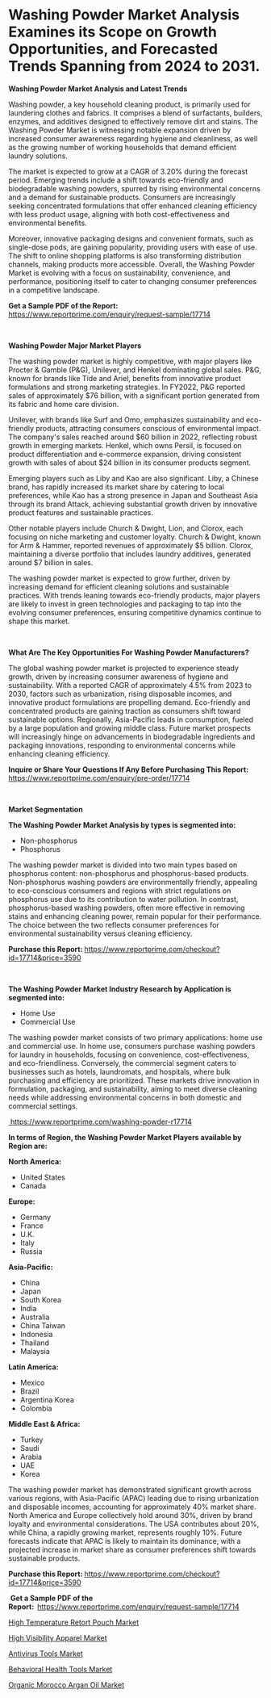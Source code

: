 <p><h1>Washing Powder Market Analysis Examines its Scope on Growth Opportunities, and Forecasted Trends Spanning from 2024 to 2031.</h1></p><p><strong>Washing Powder Market Analysis and Latest Trends</strong></p>
<p><p>Washing powder, a key household cleaning product, is primarily used for laundering clothes and fabrics. It comprises a blend of surfactants, builders, enzymes, and additives designed to effectively remove dirt and stains. The Washing Powder Market is witnessing notable expansion driven by increased consumer awareness regarding hygiene and cleanliness, as well as the growing number of working households that demand efficient laundry solutions.</p><p>The market is expected to grow at a CAGR of 3.20% during the forecast period. Emerging trends include a shift towards eco-friendly and biodegradable washing powders, spurred by rising environmental concerns and a demand for sustainable products. Consumers are increasingly seeking concentrated formulations that offer enhanced cleaning efficiency with less product usage, aligning with both cost-effectiveness and environmental benefits. </p><p>Moreover, innovative packaging designs and convenient formats, such as single-dose pods, are gaining popularity, providing users with ease of use. The shift to online shopping platforms is also transforming distribution channels, making products more accessible. Overall, the Washing Powder Market is evolving with a focus on sustainability, convenience, and performance, positioning itself to cater to changing consumer preferences in a competitive landscape.</p></p>
<p><strong>Get a Sample PDF of the Report:&nbsp;</strong> <a href="https://www.reportprime.com/enquiry/request-sample/17714?utm_campaign=38&utm_medium=2&utm_source=Github&utm_content=ia&utm_term=20112024&utm_id=washing-powder">https://www.reportprime.com/enquiry/request-sample/17714</a></p>
<p>&nbsp;</p>
<p><strong>Washing Powder Major Market Players</strong></p>
<p><p>The washing powder market is highly competitive, with major players like Procter & Gamble (P&G), Unilever, and Henkel dominating global sales. P&G, known for brands like Tide and Ariel, benefits from innovative product formulations and strong marketing strategies. In FY2022, P&G reported sales of approximately $76 billion, with a significant portion generated from its fabric and home care division.</p><p>Unilever, with brands like Surf and Omo, emphasizes sustainability and eco-friendly products, attracting consumers conscious of environmental impact. The company's sales reached around $60 billion in 2022, reflecting robust growth in emerging markets. Henkel, which owns Persil, is focused on product differentiation and e-commerce expansion, driving consistent growth with sales of about $24 billion in its consumer products segment.</p><p>Emerging players such as Liby and Kao are also significant. Liby, a Chinese brand, has rapidly increased its market share by catering to local preferences, while Kao has a strong presence in Japan and Southeast Asia through its brand Attack, achieving substantial growth driven by innovative product features and sustainable practices.</p><p>Other notable players include Church & Dwight, Lion, and Clorox, each focusing on niche marketing and customer loyalty. Church & Dwight, known for Arm & Hammer, reported revenues of approximately $5 billion. Clorox, maintaining a diverse portfolio that includes laundry additives, generated around $7 billion in sales.</p><p>The washing powder market is expected to grow further, driven by increasing demand for efficient cleaning solutions and sustainable practices. With trends leaning towards eco-friendly products, major players are likely to invest in green technologies and packaging to tap into the evolving consumer preferences, ensuring competitive dynamics continue to shape this market.</p></p>
<p>&nbsp;</p>
<p><strong>What Are The Key Opportunities For Washing Powder Manufacturers?</strong></p>
<p><p>The global washing powder market is projected to experience steady growth, driven by increasing consumer awareness of hygiene and sustainability. With a reported CAGR of approximately 4.5% from 2023 to 2030, factors such as urbanization, rising disposable incomes, and innovative product formulations are propelling demand. Eco-friendly and concentrated products are gaining traction as consumers shift toward sustainable options. Regionally, Asia-Pacific leads in consumption, fueled by a large population and growing middle class. Future market prospects will increasingly hinge on advancements in biodegradable ingredients and packaging innovations, responding to environmental concerns while enhancing cleaning efficiency.</p></p>
<p><strong>Inquire or Share Your Questions If Any Before Purchasing This Report:</strong> <a href="https://www.reportprime.com/enquiry/pre-order/17714?utm_campaign=38&utm_medium=2&utm_source=Github&utm_content=ia&utm_term=20112024&utm_id=washing-powder">https://www.reportprime.com/enquiry/pre-order/17714</a></p>
<p>&nbsp;</p>
<p><strong>Market Segmentation</strong></p>
<p><strong>The Washing Powder Market Analysis by types is segmented into:</strong></p>
<p><ul><li>Non-phosphorus</li><li>Phosphorus</li></ul></p>
<p><p>The washing powder market is divided into two main types based on phosphorus content: non-phosphorus and phosphorus-based products. Non-phosphorus washing powders are environmentally friendly, appealing to eco-conscious consumers and regions with strict regulations on phosphorus use due to its contribution to water pollution. In contrast, phosphorus-based washing powders, often more effective in removing stains and enhancing cleaning power, remain popular for their performance. The choice between the two reflects consumer preferences for environmental sustainability versus cleaning efficiency.</p></p>
<p><strong>Purchase this Report:&nbsp;</strong><a href="https://www.reportprime.com/checkout?id=17714&price=3590&utm_campaign=38&utm_medium=2&utm_source=Github&utm_content=ia&utm_term=20112024&utm_id=washing-powder">https://www.reportprime.com/checkout?id=17714&price=3590</a></p>
<p>&nbsp;</p>
<p><strong>The Washing Powder Market Industry Research by Application is segmented into:</strong></p>
<p><ul><li>Home Use</li><li>Commercial Use</li></ul></p>
<p><p>The washing powder market consists of two primary applications: home use and commercial use. In home use, consumers purchase washing powders for laundry in households, focusing on convenience, cost-effectiveness, and eco-friendliness. Conversely, the commercial segment caters to businesses such as hotels, laundromats, and hospitals, where bulk purchasing and efficiency are prioritized. These markets drive innovation in formulation, packaging, and sustainability, aiming to meet diverse cleaning needs while addressing environmental concerns in both domestic and commercial settings.</p></p>
<p><a href="https://www.reportprime.com/washing-powder-r17714?utm_campaign=38&utm_medium=2&utm_source=Github&utm_content=ia&utm_term=20112024&utm_id=washing-powder">&nbsp;https://www.reportprime.com/washing-powder-r17714</a></p>
<p><strong>In terms of Region, the Washing Powder Market Players available by Region are:</strong></p>
<p>
    <p> <strong> North America: </strong>
        <ul>
            <li>United States</li>
            <li>Canada</li>
        </ul>
        </p> 
    <p> <strong> Europe: </strong>
        <ul>
            <li>Germany</li>
            <li>France</li>
            <li>U.K.</li>
            <li>Italy</li>
            <li>Russia</li>
        </ul>
        </p> 
    <p> <strong> Asia-Pacific: </strong>
        <ul>
            <li>China</li>
            <li>Japan</li>
            <li>South Korea</li>
            <li>India</li>
            <li>Australia</li>
            <li>China Taiwan</li>
            <li>Indonesia</li>
            <li>Thailand</li>
            <li>Malaysia</li>
        </ul>
        </p> 
    <p> <strong> Latin America: </strong>
        <ul>
            <li>Mexico</li>
            <li>Brazil</li>
            <li>Argentina Korea</li>
            <li>Colombia</li>
        </ul>
        </p> 
    <p> <strong> Middle East & Africa: </strong>
        <ul>
            <li>Turkey</li>
            <li>Saudi</li>
            <li>Arabia</li>
            <li>UAE</li>
            <li>Korea</li>
        </ul>
    </p>
    </p>
<p><p>The washing powder market has demonstrated significant growth across various regions, with Asia-Pacific (APAC) leading due to rising urbanization and disposable incomes, accounting for approximately 40% market share. North America and Europe collectively hold around 30%, driven by brand loyalty and environmental considerations. The USA contributes about 20%, while China, a rapidly growing market, represents roughly 10%. Future forecasts indicate that APAC is likely to maintain its dominance, with a projected increase in market share as consumer preferences shift towards sustainable products.</p></p>
<p><strong>Purchase this Report: </strong><a href="https://www.reportprime.com/checkout?id=17714&price=3590&utm_campaign=38&utm_medium=2&utm_source=Github&utm_content=ia&utm_term=20112024&utm_id=washing-powder">https://www.reportprime.com/checkout?id=17714&price=3590</a></p>
<p>&nbsp;<strong>Get a Sample PDF of the Report:&nbsp;&nbsp;</strong><a href="https://www.reportprime.com/enquiry/request-sample/17714?utm_campaign=38&utm_medium=2&utm_source=Github&utm_content=ia&utm_term=20112024&utm_id=washing-powder">https://www.reportprime.com/enquiry/request-sample/17714</a></p>
<p><strong></strong></p>
<p><p><a href="https://www.linkedin.com/pulse/global-high-temperature-retort-pouch-market-focus-application-h16qe?utm_campaign=38&utm_medium=2&utm_source=Github&utm_content=ia&utm_term=20112024&utm_id=washing-powder">High Temperature Retort Pouch Market</a></p><p><a href="https://github.com/petbigbeepjn/Market-Research-Report-List-1/blob/main/high-visibility-apparel-market.md?utm_campaign=38&utm_medium=2&utm_source=Github&utm_content=ia&utm_term=20112024&utm_id=washing-powder">High Visibility Apparel Market</a></p><p><a href="https://issuu.com/reportprime-2/docs/antivirus-tools-market-size-2030.pp_bdf0b5c358d1d0?utm_campaign=38&utm_medium=2&utm_source=Github&utm_content=ia&utm_term=20112024&utm_id=washing-powder">Antivirus Tools Market</a></p><p><a href="https://issuu.com/reportprime-2/docs/behavioral-health-tools-market-size_679a19af1798bb?utm_campaign=38&utm_medium=2&utm_source=Github&utm_content=ia&utm_term=20112024&utm_id=washing-powder">Behavioral Health Tools Market</a></p><p><a href="https://www.linkedin.com/pulse/emerging-organic-morocco-argan-oil-market-opportunities-analysis-yfoxe?utm_campaign=38&utm_medium=2&utm_source=Github&utm_content=ia&utm_term=20112024&utm_id=washing-powder">Organic Morocco Argan Oil Market</a></p></p>